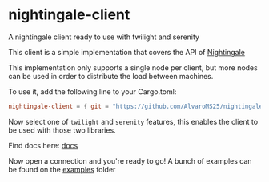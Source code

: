 # nightingale-client
A nightingale client ready to use with twilight and serenity

This client is a simple implementation that covers the API of [Nightingale]

This implementation only supports a single node per client, but more nodes can be
used in order to distribute the load between machines.

To use it, add the following line to your Cargo.toml:
```toml
nightingale-client = { git = "https://github.com/AlvaroMS25/nightingale-client" }
```

Now select one of `twilight` and `serenity` features, this enables the client to be
used with those two libraries.

Find docs here: [docs]

Now open a connection and you're ready to go!
A bunch of examples can be found on the [examples] folder

[Nightingale]: https://github.com/AlvaroMS25/nightingale
[examples]: https://github.com/AlvaroMS25/nightingale-client/tree/master/examples
[docs]: https://alvaroms25.github.io/nightingale-client/nightingale_client/index.html
